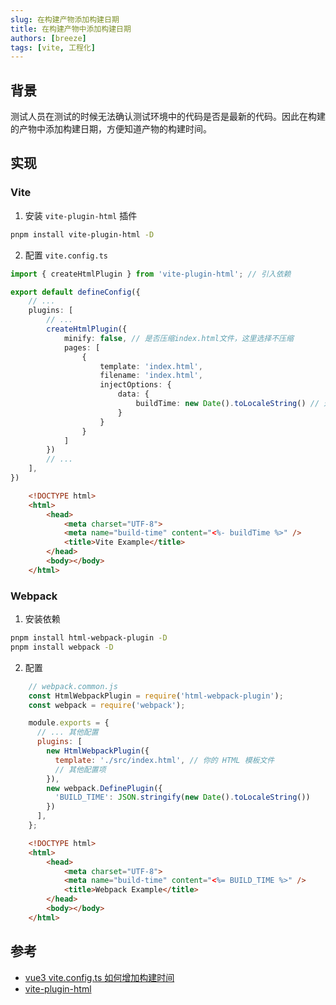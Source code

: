 ```yaml
---
slug: 在构建产物添加构建日期
title: 在构建产物中添加构建日期
authors: [breeze]
tags: [vite, 工程化]
---
```


## 背景

测试人员在测试的时候无法确认测试环境中的代码是否是最新的代码。因此在构建的产物中添加构建日期，方便知道产物的构建时间。

<!-- truncate -->

## 实现

### Vite
1. 安装 `vite-plugin-html` 插件

```bash
pnpm install vite-plugin-html -D
```
2. 配置 `vite.config.ts `

```ts
import { createHtmlPlugin } from 'vite-plugin-html'; // 引入依赖

export default defineConfig({
    // ...
    plugins: [
        // ...
        createHtmlPlugin({
            minify: false, // 是否压缩index.html文件，这里选择不压缩
            pages: [
                {
                    template: 'index.html',
                    filename: 'index.html',
                    injectOptions: {
                        data: {
                            buildTime: new Date().toLocaleString() // 这里就是记录的当前打包的时间。前面的键位名称‘buildTime’需要个index.html文件中的相对应
                        }
                    }
                }
            ]
        })
        // ...
    ],
})
```
```html
    <!DOCTYPE html>
    <html>
        <head>
            <meta charset="UTF-8">
            <meta name="build-time" content="<%- buildTime %>" />
            <title>Vite Example</title>
        </head>
        <body></body>
    </html>
```


### Webpack
1. 安装依赖

```bash
pnpm install html-webpack-plugin -D
pnpm install webpack -D
```

2. 配置
```js
    // webpack.common.js
    const HtmlWebpackPlugin = require('html-webpack-plugin');
    const webpack = require('webpack');

    module.exports = {
      // ... 其他配置
      plugins: [
        new HtmlWebpackPlugin({
          template: './src/index.html', // 你的 HTML 模板文件
          // 其他配置项
        }),
        new webpack.DefinePlugin({
          'BUILD_TIME': JSON.stringify(new Date().toLocaleString())
        })
      ],
    };
```
```html
    <!DOCTYPE html>
    <html>
        <head>
            <meta charset="UTF-8">
            <meta name="build-time" content="<%= BUILD_TIME %>" />
            <title>Webpack Example</title>
        </head>
        <body></body>
    </html>
```

## 参考
- [vue3 vite.config.ts 如何增加构建时间](https://www.cnblogs.com/wjs0509/p/17891258.html)
- [vite-plugin-html](https://github.com/vbenjs/vite-plugin-html/tree/main)
